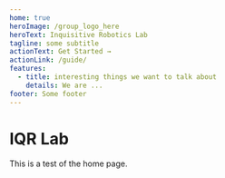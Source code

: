 ```yaml
---
home: true
heroImage: /group_logo_here
heroText: Inquisitive Robotics Lab
tagline: some subtitle
actionText: Get Started →
actionLink: /guide/
features:
  - title: interesting things we want to talk about
    details: We are ...
footer: Some footer
---
```


# IQR Lab

This is a test of the home page.
